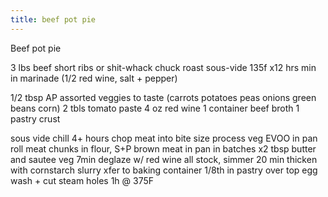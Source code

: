 ```yaml
---
title: beef pot pie
---
```


Beef pot pie

3 lbs beef short ribs or shit-whack chuck roast
sous-vide 135f x12 hrs min in marinade (1/2 red wine, salt + pepper)

1/2 tbsp AP
assorted veggies to taste (carrots potatoes peas onions green beans corn)
2 tbls tomato paste
4 oz red wine
1 container beef broth
1 pastry crust

sous vide
chill 4+ hours
chop meat into bite size
process veg
EVOO in pan
roll meat chunks in flour, S+P
brown meat in pan in batches
x2 tbsp butter and sautee veg 7min
deglaze w/ red wine
all stock, simmer 20 min
thicken with cornstarch slurry
xfer to baking container
1/8th in pastry over top
egg wash + cut steam holes
1h @ 375F
